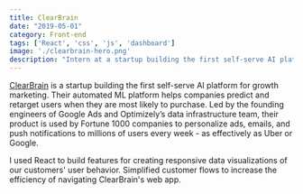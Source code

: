 ```yaml
---
title: ClearBrain
date: "2019-05-01"
category: Front-end
tags: ['React', 'css', 'js', 'dashboard']
image: './clearbrain-hero.png'
description: "Intern at a startup building the first self-serve AI platform for growth marketing. Their automated ML platform helps companies predict and retarget users when they are most likely to purchase."
---
```


[ClearBrain](https://www.clearbrain.com/) is a startup building the first self-serve AI platform for growth marketing. Their automated ML platform helps companies predict and retarget users when they are most likely to purchase. Led by the founding engineers of Google Ads and Optimizely’s data infrastructure team, their product is used by Fortune 1000 companies to personalize ads, emails, and push notifications to millions of users every week - as effectively as Uber or Google.

I used React to build features for creating responsive data visualizations of our customers' user behavior.
Simplified customer flows to increase the efficiency of navigating ClearBrain's web app.

